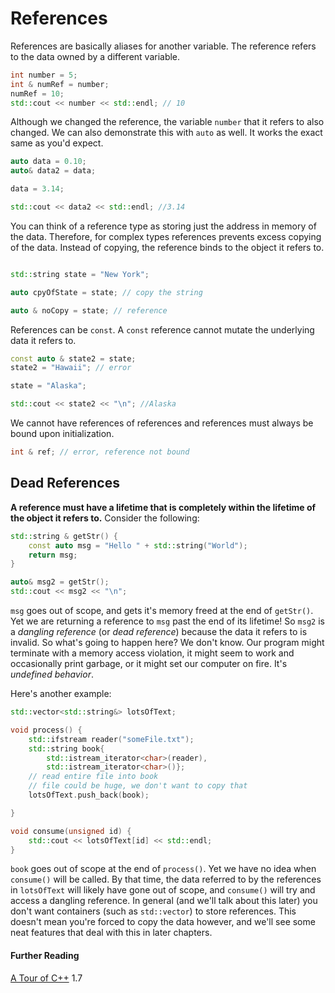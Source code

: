 # References

References are basically aliases for another variable. The reference refers to the data owned by a different variable.

```c++
int number = 5;
int & numRef = number;
numRef = 10;
std::cout << number << std::endl; // 10
```

Although we changed the reference, the variable `number` that it refers to also changed. We can also demonstrate this with `auto` as well. It works the exact same as you'd expect.

```c++
auto data = 0.10;
auto& data2 = data;

data = 3.14;

std::cout << data2 << std::endl; //3.14
```

You can think of a reference type as storing just the address in memory of the data. Therefore, for complex types references prevents excess copying of the data. Instead of copying, the reference binds to the object it refers to.

```c++

std::string state = "New York";

auto cpyOfState = state; // copy the string

auto & noCopy = state; // reference
```

References can be `const`. A `const` reference cannot mutate the underlying data it refers to.

```c++
const auto & state2 = state;
state2 = "Hawaii"; // error

state = "Alaska";

std::cout << state2 << "\n"; //Alaska
```

We cannot have references of references and references must always be bound upon initialization.

```c++
int & ref; // error, reference not bound
```

## Dead References

**A reference must have a lifetime that is completely within the lifetime of the object it refers to.** Consider the following:

```c++
std::string & getStr() {
    const auto msg = "Hello " + std::string("World");
    return msg;
}

auto& msg2 = getStr();
std::cout << msg2 << "\n";
```
`msg` goes out of scope, and gets it's memory freed at the end of `getStr()`. Yet we are returning a reference to `msg` past the end of its lifetime! So `msg2` is a *dangling reference* (or *dead reference*) because the data it refers to is invalid. So what's going to happen here? We don't know. Our program might terminate with a memory access violation, it might seem to work and occasionally print garbage, or it might set our computer on fire. It's *undefined behavior*.

Here's another example:

```c++
std::vector<std::string&> lotsOfText;

void process() {
    std::ifstream reader("someFile.txt");
    std::string book{
        std::istream_iterator<char>(reader),
        std::istream_iterator<char>()};
    // read entire file into book
    // file could be huge, we don't want to copy that
    lotsOfText.push_back(book);

}

void consume(unsigned id) {
    std::cout << lotsOfText[id] << std::endl; 
}
```

`book` goes out of scope at the end of `process()`. Yet we have no idea when `consume()` will be called. By that time, the data referred to by the references in `lotsOfText` will likely have gone out of scope, and `consume()` will try and access a dangling reference. In general (and we'll talk about this later) you don't want containers (such as `std::vector`) to store references. This doesn't mean you're forced to copy the data however, and we'll see some neat features that deal with this in later chapters.

#### Further Reading

[A Tour of C++](https://github.com/Kikou1998/textbook/blob/master/A%20Tour%20of%20C%2B%2B%20(2nd%20Edition)%20(C%2B%2B%20In-Depth%20Series).pdf) 1.7
